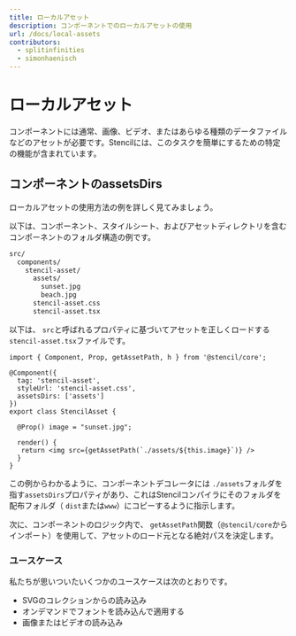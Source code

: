 ```yaml
---
title: ローカルアセット
description: コンポーネントでのローカルアセットの使用
url: /docs/local-assets
contributors:
  - splitinfinities
  - simonhaenisch
---
```


# ローカルアセット

コンポーネントには通常、画像、ビデオ、またはあらゆる種類のデータファイルなどのアセットが必要です。Stencilには、このタスクを簡単にするための特定の機能が含まれています。

## コンポーネントのassetsDirs

ローカルアセットの使用方法の例を詳しく見てみましょう。

以下は、コンポーネント、スタイルシート、およびアセットディレクトリを含むコンポーネントのフォルダ構造の例です。

```bash
src/
  components/
    stencil-asset/
      assets/
        sunset.jpg
        beach.jpg
      stencil-asset.css
      stencil-asset.tsx
```

以下は、 `src`と呼ばれるプロパティに基づいてアセットを正しくロードする`stencil-asset.tsx`ファイルです。

```tsx
import { Component, Prop, getAssetPath, h } from '@stencil/core';

@Component({
  tag: 'stencil-asset',
  styleUrl: 'stencil-asset.css',
  assetsDirs: ['assets']
})
export class StencilAsset {

  @Prop() image = "sunset.jpg";

  render() {
   return <img src={getAssetPath(`./assets/${this.image}`)} />
  }
}
```

この例からわかるように、コンポーネントデコレータには `./assets`フォルダを指す`assetsDirs`プロパティがあり、これはStencilコンパイラにそのフォルダを配布フォルダ（ `dist`または`www`）にコピーするように指示します。

次に、コンポーネントのロジック内で、 `getAssetPath`関数（`@stencil/core`からインポート）を使用して、アセットのロード元となる絶対パスを決定します。

### ユースケース

私たちが思いついたいくつかのユースケースは次のとおりです。

- SVGのコレクションからの読み込み
- オンデマンドでフォントを読み込んで適用する
- 画像またはビデオの読み込み